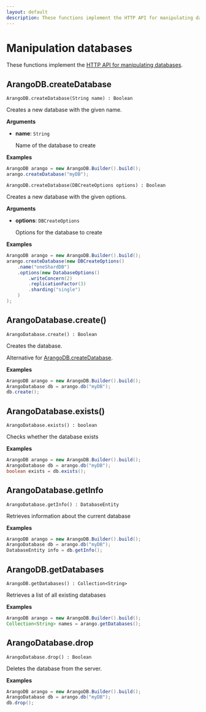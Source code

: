 ```yaml
---
layout: default
description: These functions implement the HTTP API for manipulating databases
---
```

# Manipulation databases

These functions implement the
[HTTP API for manipulating databases](../http/database.html).

## ArangoDB.createDatabase

`ArangoDB.createDatabase(String name) : Boolean`

Creates a new database with the given name.

**Arguments**

- **name**: `String`

  Name of the database to create

**Examples**

```Java
ArangoDB arango = new ArangoDB.Builder().build();
arango.createDatabase("myDB");
```

`ArangoDB.createDatabase(DBCreateOptions options) : Boolean`

Creates a new database with the given options.

**Arguments**

- **options**: `DBCreateOptions`

  Options for the database to create

**Examples**

```Java
ArangoDB arango = new ArangoDB.Builder().build();
arango.createDatabase(new DBCreateOptions()
    .name("oneShardDB")
    .options(new DatabaseOptions()
        .writeConcern(2)
        .replicationFactor(3)
        .sharding("single")
    )
);
```

## ArangoDatabase.create()

`ArangoDatabase.create() : Boolean`

Creates the database.

Alternative for [ArangoDB.createDatabase](#arangodbcreatedatabase).

**Examples**

```Java
ArangoDB arango = new ArangoDB.Builder().build();
ArangoDatabase db = arango.db("myDB");
db.create();
```

## ArangoDatabase.exists()

`ArangoDatabase.exists() : boolean`

Checks whether the database exists

**Examples**

```Java
ArangoDB arango = new ArangoDB.Builder().build();
ArangoDatabase db = arango.db("myDB");
boolean exists = db.exists();
```

## ArangoDatabase.getInfo

`ArangoDatabase.getInfo() : DatabaseEntity`

Retrieves information about the current database

**Examples**

```Java
ArangoDB arango = new ArangoDB.Builder().build();
ArangoDatabase db = arango.db("myDB");
DatabaseEntity info = db.getInfo();
```

## ArangoDB.getDatabases

`ArangoDB.getDatabases() : Collection<String>`

Retrieves a list of all existing databases

**Examples**

```Java
ArangoDB arango = new ArangoDB.Builder().build();
Collection<String> names = arango.getDatabases();
```

## ArangoDatabase.drop

`ArangoDatabase.drop() : Boolean`

Deletes the database from the server.

**Examples**

```Java
ArangoDB arango = new ArangoDB.Builder().build();
ArangoDatabase db = arango.db("myDB");
db.drop();
```
